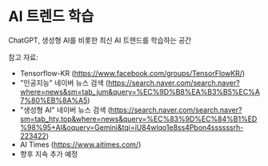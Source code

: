# AI 트렌드 학습

ChatGPT, 생성형 AI를 비롯한 최신 AI 트렌드를 학습하는 공간

참고 자료:
* Tensorflow-KR (https://www.facebook.com/groups/TensorFlowKR/)
* "인공지능" 네이버 뉴스 검색 (https://search.naver.com/search.naver?where=news&sm=tab_jum&query=%EC%9D%B8%EA%B3%B5%EC%A7%80%EB%8A%A5)
* "생성형 AI" 네이버 뉴스 검색 (https://search.naver.com/search.naver?sm=tab_hty.top&where=news&query=%EC%83%9D%EC%84%B1%ED%98%95+AI&oquery=Gemini&tqi=iU84wlqo1e8ss4Pbon4ssssssrh-223422)
* AI Times (https://www.aitimes.com/)
* 향후 지속 추가 예정